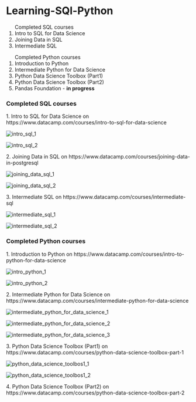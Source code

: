 # Learning-SQl-Python

<ol> Completed SQL courses
  <li> Intro to SQL for Data Science</li>
  <li> Joining Data in SQL </li>
  <li>Intermediate SQL </li>
</ol>
<ol>Completed Python courses
  <li>Introduction to Python</li>
  <li> Intermediate Python for Data Science </li>
  <li> Python Data Science Toolbox (Part1) </li>
  <li> Python Data Science Toolbox (Part2) </li>
  <li> Pandas Foundation - <b> in progress </b> </li>
  </ol>
  
  
  

### <b>Completed  SQL courses</b>
<p>1. Intro to SQL for Data Science on https://www.datacamp.com/courses/intro-to-sql-for-data-science </p>

![intro_sql_1](https://user-images.githubusercontent.com/9611160/53128879-95f44880-356e-11e9-9588-8c09491837d4.png)

![intro_sql_2](https://user-images.githubusercontent.com/9611160/53129125-6265ee00-356f-11e9-9d4c-3250a6be12bb.png)

<p> 2. Joining Data in SQL on https://www.datacamp.com/courses/joining-data-in-postgresql</p>

![joining_data_sql_1](https://user-images.githubusercontent.com/9611160/53127745-ee761680-356b-11e9-8cb6-98a2c88f0d52.png)

![joining_data_sql_2](https://user-images.githubusercontent.com/9611160/53128383-65f87580-356d-11e9-89b1-2710c0465fee.png)

<p> 3. Intermediate SQL on https://www.datacamp.com/courses/intermediate-sql</p>

![intermediate_sql_1](https://user-images.githubusercontent.com/9611160/53533508-d5d5a580-3b03-11e9-9e47-0683779506c6.png)

![intermediate_sql_2](https://user-images.githubusercontent.com/9611160/53533557-0289bd00-3b04-11e9-8af9-061e2547a745.png)


### <b>Completed  Python courses</b>
<p>1. Introduction to Python on https://www.datacamp.com/courses/intro-to-python-for-data-science</p>

![intro_python_1](https://user-images.githubusercontent.com/9611160/53769172-c5e30a80-3ee3-11e9-967d-472595b45524.png)

![intro_python_2](https://user-images.githubusercontent.com/9611160/53769228-f75bd600-3ee3-11e9-8964-3cb46fef02bc.png)

<p>2. Intermediate Python for Data Science on https://www.datacamp.com/courses/intermediate-python-for-data-science </p>


![intermediate_python_for_data_science_1](https://user-images.githubusercontent.com/9611160/54204210-6cc73800-44dc-11e9-9bbb-a300c3cc8294.png)

![intermediate_python_for_data_science_2](https://user-images.githubusercontent.com/9611160/54204211-6cc73800-44dc-11e9-8876-9c2e26f8850a.png)

![intermediate_python_for_data_science_3](https://user-images.githubusercontent.com/9611160/54204212-6cc73800-44dc-11e9-8a05-2d8e1aee3594.png)

<p> 3. Python Data Science Toolbox (Part1) on https://www.datacamp.com/courses/python-data-science-toolbox-part-1  </p>

![python_data_science_toolbos1_1](https://user-images.githubusercontent.com/9611160/54999921-02cd8900-4fda-11e9-858f-8277ead1a659.png)

![python_data_science_toolbos1_2](https://user-images.githubusercontent.com/9611160/54999923-03661f80-4fda-11e9-9a9e-6fa70e9b8912.png)

<p> 4. Python Data Science Toolbox (Part2) on https://www.datacamp.com/courses/python-data-science-toolbox-part-2</p>


